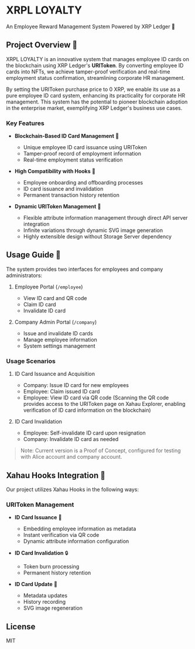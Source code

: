 # XRPL LOYALTY

An Employee Reward Management System Powered by XRP Ledger 🎯

## Project Overview 📖

XRPL LOYALTY is an innovative system that manages employee ID cards on the blockchain using XRP Ledger's **URIToken**. 
By converting employee ID cards into NFTs, we achieve tamper-proof verification and real-time employment status confirmation, streamlining corporate HR management.

By setting the URIToken purchase price to 0 XRP, we enable its use as a pure employee ID card system, enhancing its practicality for corporate HR management.
This system has the potential to pioneer blockchain adoption in the enterprise market, exemplifying XRP Ledger's business use cases.

### Key Features

- **Blockchain-Based ID Card Management** 🔐
  - Unique employee ID card issuance using URIToken
  - Tamper-proof record of employment information
  - Real-time employment status verification

- **High Compatibility with Hooks** 🔄
  - Employee onboarding and offboarding processes
  - ID card issuance and invalidation
  - Permanent transaction history retention

- **Dynamic URIToken Management** 🎨
  - Flexible attribute information management through direct API server integration
  - Infinite variations through dynamic SVG image generation
  - Highly extensible design without Storage Server dependency

## Usage Guide 🚀

The system provides two interfaces for employees and company administrators:

1. Employee Portal (`/employee`)
   - View ID card and QR code
   - Claim ID card
   - Invalidate ID card

2. Company Admin Portal (`/company`)
   - Issue and invalidate ID cards
   - Manage employee information
   - System settings management

### Usage Scenarios

1. ID Card Issuance and Acquisition
   - Company: Issue ID card for new employees
   - Employee: Claim issued ID card
   - Employee: View ID card via QR code (Scanning the QR code provides access to the URIToken page on Xahau Explorer, enabling verification of ID card information on the blockchain)

2. ID Card Invalidation
   - Employee: Self-invalidate ID card upon resignation
   - Company: Invalidate ID card as needed

> Note: Current version is a Proof of Concept, configured for testing with Alice account and company account.

## Xahau Hooks Integration 🔗

Our project utilizes Xahau Hooks in the following ways:

### URIToken Management

- **ID Card Issuance** 🎫
  - Embedding employee information as metadata
  - Instant verification via QR code
  - Dynamic attribute information configuration

- **ID Card Invalidation** 🔒
  - Token burn processing
  - Permanent history retention

- **ID Card Update** 🔄
  - Metadata updates
  - History recording
  - SVG image regeneration

## License

MIT
